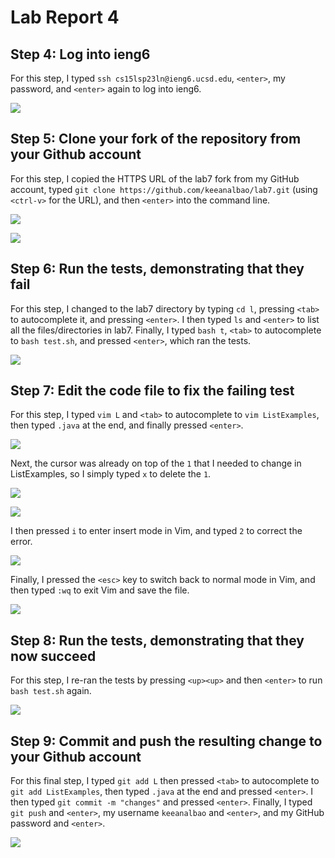 # Lab Report 4

## Step 4: Log into ieng6
For this step, I typed `ssh cs15lsp23ln@ieng6.ucsd.edu`, `<enter>`, my password, and `<enter>` again to log into ieng6.

![](https://github.com/keeanalbao/cse15l-lab-reports/assets/88350907/b3256b80-fae4-4031-963e-8a04b8a96619)


## Step 5: Clone your fork of the repository from your Github account
For this step, I copied the HTTPS URL of the lab7 fork from my GitHub account, typed
`git clone https://github.com/keeanalbao/lab7.git` (using `<ctrl-v>` for the URL), and then `<enter>` into the command line.

![](https://github.com/keeanalbao/cse15l-lab-reports/assets/88350907/053e51ef-6013-4988-88cd-bd77ec4e4a8f)

![](https://github.com/keeanalbao/cse15l-lab-reports/assets/88350907/8dab1ac0-2562-4d35-9a0c-13bc4fab9551)


## Step 6: Run the tests, demonstrating that they fail
For this step, I changed to the lab7 directory by typing `cd l`, pressing `<tab>` to autocomplete it, and pressing `<enter>`. I then typed `ls` and `<enter>`
to list all the files/directories in lab7. Finally, I typed `bash t`, `<tab>` to autocomplete to `bash test.sh`, and pressed `<enter>`, which ran the tests.

![](https://github.com/keeanalbao/cse15l-lab-reports/assets/88350907/f33afaaf-5885-491f-898d-f845b368fd6b)


## Step 7: Edit the code file to fix the failing test
For this step, I typed `vim L` and `<tab>` to autocomplete to `vim ListExamples`, then typed `.java` at the end, and finally pressed `<enter>`.

![](https://github.com/keeanalbao/cse15l-lab-reports/assets/88350907/c0329795-bbf9-4f3c-ad6a-131bb1c20d86)

Next, the cursor was already on top of the `1` that I needed to change in ListExamples, so I simply typed `x` to delete the `1`.

![](https://github.com/keeanalbao/cse15l-lab-reports/assets/88350907/b4aa4512-5580-4393-8151-5a04fa660eac)

![](https://github.com/keeanalbao/cse15l-lab-reports/assets/88350907/4310cd43-08ef-49a0-812c-22e9c818457a)

I then pressed `i` to enter insert mode in Vim, and typed `2` to correct the error.

![](https://github.com/keeanalbao/cse15l-lab-reports/assets/88350907/aefc96d2-7ca3-4e44-a4fc-8c1221508d02)

Finally, I pressed the `<esc>` key to switch back to normal mode in Vim, and then typed `:wq` to exit Vim and save the file.

![](https://github.com/keeanalbao/cse15l-lab-reports/assets/88350907/cf391cf6-ce98-43e3-8d32-6b40f8869bf1)


## Step 8: Run the tests, demonstrating that they now succeed
For this step, I re-ran the tests by pressing `<up><up>` and then `<enter>` to run `bash test.sh` again.

![](https://github.com/keeanalbao/cse15l-lab-reports/assets/88350907/043a5cdc-1047-40ac-bd99-3108de6051c8)


## Step 9: Commit and push the resulting change to your Github account
For this final step, I typed `git add L` then pressed `<tab>` to autocomplete to `git add ListExamples`, then typed `.java` at the end and pressed `<enter>`.
I then typed `git commit -m "changes"` and pressed `<enter>`. Finally, I typed `git push` and `<enter>`, my username `keeanalbao` and `<enter>`, and my GitHub password
and `<enter>`.

![](https://github.com/keeanalbao/cse15l-lab-reports/assets/88350907/217c8afe-8945-486d-a099-556e02d8052a)

